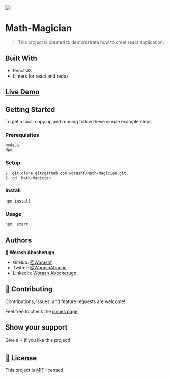 ![](https://img.shields.io/badge/Microverse-blueviolet)

# Math-Magician
> This project is created to demonistrate how to creat react application.

## Built With

- React JS
- Linters for react and redux

## [Live Demo](https://idyllic-trifle-96bd4c.netlify.app)

## Getting Started

To get a local copy up and running follow these simple example steps.

### Prerequisites

    NodeJS
    Npm

### Setup

    1. git clone git@github.com:worashf/Math-Magician.git.
    2. cd  Math-Magician

### Install

    npm install

### Usage

    npm  start

## Authors

👤 **Worash Abocherugn**

- GitHub: [@Worashf](https://github.com/worashf)
- Twitter: [@WorashAboche](https://twitter.com/WorashAboche)
- LinkedIn: [Worash Abocherugn](https://www.linkedin.com/in/worash-abocherugn-a02219154/)

## 🤝 Contributing

Contributions, issues, and feature requests are welcome!

Feel free to check the [issues page](../../issues/).

## Show your support

Give a ⭐️ if you like this project!

## 📝 License

This project is [MIT](./MIT.md) licensed.
